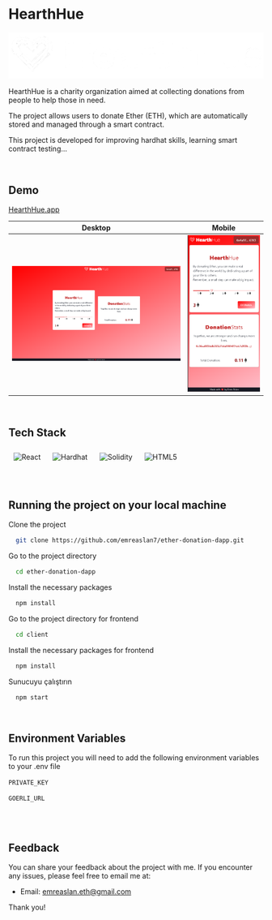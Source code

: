 # HearthHue
![Logo](/client/public/assets/hearthHue_logos.png)

HearthHue is a charity organization aimed at collecting donations from people to help those in need. 

The project allows users to donate Ether (ETH), which are automatically stored and managed through a smart contract.

This project is developed for improving hardhat skills, learning smart contract testing...

<br>

## Demo

[HearthHue.app](https://hearth-hue.vercel.app/)



| Desktop | Mobile |
| --- | --- |
| ![Desktop Görünümü](/client/public/assets/screenshots/screenshots-desktop.png) | ![Mobil Görünümü](/client/public/assets/screenshots/screenshots-mobile.png) |

<br>

## Tech Stack
<div style="align:center">  
<a target="_blank"><img style="margin: 10px" src="https://profilinator.rishav.dev/skills-assets/react-original-wordmark.svg" alt="React" height="40" /></a>
<a target="_blank"><img style="margin: 10px" src="https://imgs.search.brave.com/m6yehUz6fOJNiiv-BHNlI9CsNfXeEnlj7Xyt7Kcs6VE/rs:fit:128:128:1/g:ce/aHR0cHM6Ly9ub21p/Y2ZvdW5kYXRpb24u/Z2FsbGVyeWNkbi52/c2Fzc2V0cy5pby9l/eHRlbnNpb25zL25v/bWljZm91bmRhdGlv/bi9oYXJkaGF0LXNv/bGlkaXR5LzAuNS41/LzE2NjUwNjM4OTg4/ODcvTWljcm9zb2Z0/LlZpc3VhbFN0dWRp/by5TZXJ2aWNlcy5J/Y29ucy5EZWZhdWx0" alt="Hardhat" height="40" /></a>
<a target="_blank"><img style="margin: 10px" src="https://imgs.search.brave.com/C17BT1GmthhOyuhj_Pqx8BsWUSF6ouVd4bhg7PlmbD4/rs:fit:1200:1200:1/g:ce/aHR0cHM6Ly9iZWF1/Z3VuZGVyc29uLmdh/bGxlcnljZG4udnNh/c3NldHMuaW8vZXh0/ZW5zaW9ucy9iZWF1/Z3VuZGVyc29uL3Nv/bGlkaXR5LWV4dGVu/ZGVkLzMuMC4yLzE1/MDc1NzIwMTAyMTYv/TWljcm9zb2Z0LlZp/c3VhbFN0dWRpby5T/ZXJ2aWNlcy5JY29u/cy5EZWZhdWx0" alt="Solidity" height="40" /></a>
<a target="_blank"><img style="margin: 10px" src="https://imgs.search.brave.com/fTxRgK_A7XTOndBBksjb4897NxBz8G8fbUAh7dn1ah4/rs:fit:522:514:1/g:ce/aHR0cHM6Ly9vc2F3/YXJkcy5jb20vcmVh/Y3QvcGljL2NoYWty/YS5wbmc" alt="HTML5" height="40" /></a>  

</div>

<br>
<br>

## Running the project on your local machine

Clone the project

```bash
  git clone https://github.com/emreaslan7/ether-donation-dapp.git
```

Go to the project directory

```bash
  cd ether-donation-dapp
```

Install the necessary packages

```bash
  npm install
```

Go to the project directory for frontend
```bash
  cd client
```

Install the necessary packages for frontend

```bash
  npm install
```

Sunucuyu çalıştırın

```bash
  npm start
```

<br>

## Environment Variables

To run this project you will need to add the following environment variables to your .env file

`PRIVATE_KEY`

`GOERLI_URL`

<br>
<br>

## Feedback

You can share your feedback about the project with me. If you encounter any issues, please feel free to email me at:

- Email: emreaslan.eth@gmail.com

Thank you!


